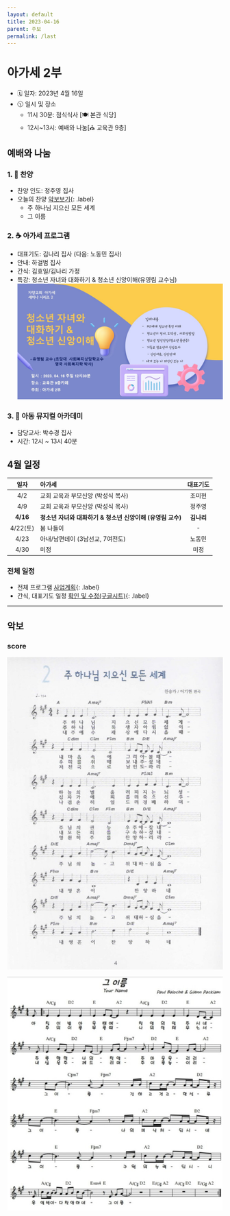 ```yaml
---
layout: default
title: 2023-04-16
parent: 주보
permalink: /last
---
```


# 아가세 2부
- 🗓️ 일자: 2023년 4월 16일
- 🕦 일시 및 장소
  -  11시 30분: 점식식사 [🍽️ 본관 식당]
  -  12시~13시: 예배와 나눔[⛪ 교육관 9층]

## 예배와 나눔

### 1. 🎵 찬양
- 찬양 인도: 정주영 집사
- 오늘의 찬양 [악보보기](#score){: .label}
  - 주 하나님 지으신 모든 세계
  - 그 이름
<!-- - 찬양 영상: 📺 [유튜브(새창)](https://youtu.be/mUHi_GPHZGk?list=PLb8xb_lIoJ_FitO_qResp3ydfuT_RVLRg){: .label} -->

### 2. ☕ 아가세 프로그램
- 대표기도: 김나리 집사 (다음: 노동민 집사)
- 안내: 하걸범 집사
- 간식: 김효일/김나리 가정
- 특강: 청소년 자녀와 대화하기 & 청소년 신앙이해(유영림 교수님)
![](attachments/sl-1.jpeg)


### 3. 🏫 아동 뮤지컬 아카데미
- 담당교사: 박수경 집사
- 시간: 12시 ~ 13시 40분

## 4월 일정

|일자| 아가세| 대표기도 |
|:---:|:-------------------------------------------|:----:|
| 4/2 | 교회 교육과 부모신앙 (박성식 목사) | 조미현 |
| 4/9| 교회 교육과 부모신앙 (박성식 목사) | 정주영 |
| **4/16** | **청소년 자녀와 대화하기 & 청소년 신앙이해 (유영림 교수)** | **김나리**|
| 4/22(토) | 봄 나들이 | - |
| 4/23 | 아내/남편데이 (3남선교, 7여전도) | 노동민 |
| 4/30 | 미정 | 미정 |

### 전체 일정
- 전체 프로그램 [사업계획](schedule){: .label}
- 간식, 대표기도 일정 [확인 및 수정(구글시트)](https://docs.google.com/spreadsheets/d/1lbI19_aBxfNdhaPLaUOwoYV0HYdjHeSiXNjnpaHt0dw/edit?usp=sharing){: .label}

---

## 악보

### score
![](attachments/2023-04-16_1.jpeg)

![](attachments/2023-04-16_2.jpeg)


